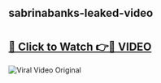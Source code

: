 ## sabrinabanks-leaked-video 

# <h2><a href="http://freeplayer.one?title=sabrinabanks-leaked-video&ref=21J">🔗 Click to Watch 👉🔴 VIDEO</a></h2>

<a href="http://freeplayer.one?title=sabrinabanks-leaked-video&ref=21J" rel="nofollow" data-target="animated-image.originalLink"><img src="https://i.ibb.co.com/xMMVF88/686577567.gif" alt="Viral Video Original" style="max-width: 100%; display: inline-block;" data-target="animated-image.originalImage"></a>

